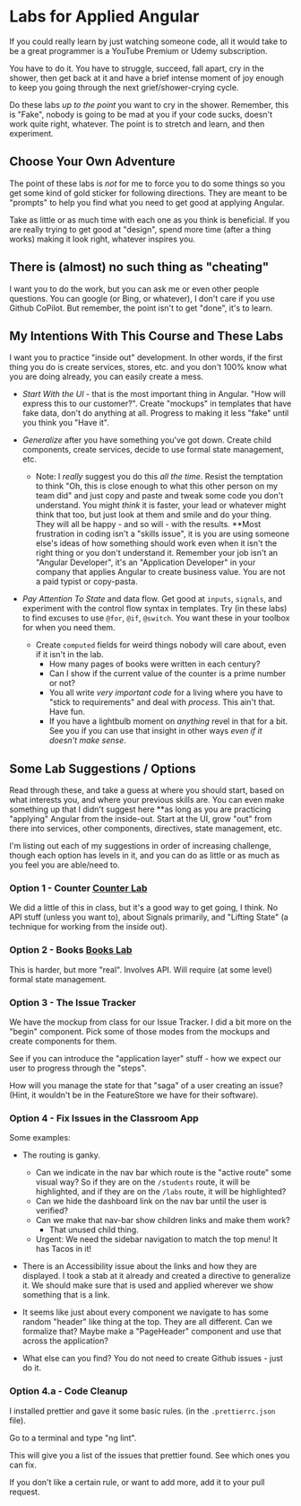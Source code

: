 # Labs for Applied Angular

If you could really learn by just watching someone code, all it would take to be a great programmer is a YouTube Premium or Udemy subscription.

You have to do it. You have to struggle, succeed, fall apart, cry in the shower, then get back at it and have a brief intense moment of joy enough to keep you going through the next grief/shower-crying cycle.

Do these labs _up to the point_ you want to cry in the shower. Remember, this is "Fake", nobody is going to be mad at you if your code sucks, doesn't work quite right, whatever. The point is to stretch and learn, and then experiment.

## Choose Your Own Adventure

The point of these labs is _not_ for me to force you to do some things so you get some kind of gold sticker for following directions. They are meant to be "prompts" to help you find what you need to get good at applying Angular.

Take as little or as much time with each one as you think is beneficial. If you are really trying to get good at "design", spend more time (after a thing works) making it look right, whatever inspires you.

## There is (almost) no such thing as "cheating"

I want you to do the work, but you can ask me or even other people questions. You can google (or Bing, or whatever), I don't care if you use Github CoPilot. But remember, the point isn't to get "done", it's to learn.

## My Intentions With This Course and These Labs

I want you to practice "inside out" development. In other words, if the first thing you do is create services, stores, etc. and you don't 100% know what you are doing already, you can easily create a mess.

- _Start With the UI_ - that is the most important thing in Angular. "How will express this to our customer?". Create "mockups" in templates that have fake data, don't do anything at all. Progress to making it less "fake" until you think you "Have it".

- _Generalize_ after you have something you've got down. Create child components, create services, decide to use formal state management, etc.

  - Note: I _really_ suggest you do this _all the time_. Resist the temptation to think "Oh, this is close enough to what this other person on my team did" and just copy and paste and tweak some code you don't understand. You might _think_ it is faster, your lead or whatever might think that too, but just look at them and smile and do your thing. They will all be happy - and so will - with the results. \*\*Most frustration in coding isn't a "skills issue", it is you are using someone else's ideas of how something should work even when it isn't the right thing or you don't understand it. Remember your job isn't an "Angular Developer", it's an "Application Developer" in your company that applies Angular to create business value. You are not a paid typist or copy-pasta.

- _Pay Attention To State_ and data flow. Get good at `inputs`, `signals`, and experiment with the control flow syntax in templates. Try (in these labs) to find excuses to use `@for`, `@if`, `@switch`. You want these in your toolbox for when you need them.
  - Create `computed` fields for weird things nobody will care about, even if it isn't in the lab.
    - How many pages of books were written in each century?
    - Can I show if the current value of the counter is a prime number or not?
    - You all write _very important code_ for a living where you have to "stick to requirements" and deal with _process_. This ain't that. Have fun.
    - If you have a lightbulb moment on _anything_ revel in that for a bit. See you if you can use that insight in other ways _even if it doesn't make sense_.

## Some Lab Suggestions / Options

Read through these, and take a guess at where you should start, based on what interests you, and where your previous skills are. You can even make something up that I didn't suggest here \*\*as long as you are practicing "applying" Angular from the inside-out. Start at the UI, grow "out" from there into services, other components, directives, state management, etc.

I'm listing out each of my suggestions in order of increasing challenge, though each option has levels in it, and you can do as little or as much as you feel you are able/need to.

### Option 1 - Counter [Counter Lab](./options-counter.md)

We did a little of this in class, but it's a good way to get going, I think. No API stuff (unless you want to), about Signals primarily, and "Lifting State" (a technique for working from the inside out).

### Option 2 - Books [Books Lab](./option-books.md)

This is harder, but more "real". Involves API. Will require (at some level) formal state management.

### Option 3 - The Issue Tracker

We have the mockup from class for our Issue Tracker. I did a bit more on the "begin" component. Pick some of those modes from the mockups and create components for them.

See if you can introduce the "application layer" stuff - how we expect our user to progress through the "steps".

How will you manage the state for that "saga" of a user creating an issue? (Hint, it wouldn't be in the FeatureStore we have for their software).

### Option 4 - Fix Issues in the Classroom App

Some examples:

- The routing is ganky.

  - Can we indicate in the nav bar which route is the "active route" some visual way? So if they are on the `/students` route, it will be highlighted, and if they are on the `/labs` route, it will be highlighted?
  - Can we hide the dashboard link on the nav bar until the user is verified?
  - Can we make that nav-bar show children links and make them work?
    - That unused child thing.
  - Urgent: We need the sidebar navigation to match the top menu! It has Tacos in it!

- There is an Accessibility issue about the links and how they are displayed. I took a stab at it already and created a directive to generalize it. We should make sure that is used and applied wherever we show something that is a link.

- It seems like just about every component we navigate to has some random "header" like thing at the top. They are all different. Can we formalize that? Maybe make a "PageHeader" component and use that across the application?

- What else can you find? You do not need to create Github issues - just do it.

### Option 4.a - Code Cleanup

I installed prettier and gave it some basic rules. (in the `.prettierrc.json` file).

Go to a terminal and type "ng lint".

This will give you a list of the issues that prettier found. See which ones you can fix.

If you don't like a certain rule, or want to add more, add it to your pull request.
